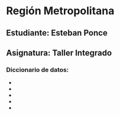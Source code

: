 # Región Metropolitana

## Estudiante: Esteban Ponce
## Asignatura: Taller Integrado

### Diccionario de datos:

- 
- 
- 
- 
- 
